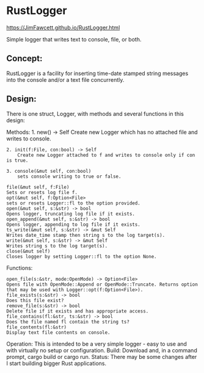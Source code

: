 # RustLogger

https://JimFawcett.github.io/RustLogger.html

Simple logger that writes text to console, file, or both.


## Concept:
RustLogger is a facility for inserting time-date stamped string messages into the console and/or a text file concurrently.

## Design:
There is one struct, Logger, with methods and several functions in this design:

Methods:
    1. new() -> Self
        Create new Logger which has no attached file and writes to console.
        
    2. init(f:File, con:bool) -> Self
        Create new Logger attached to f and writes to console only if con is true.
        
    3. console(&mut self, con:bool)
        sets console writing to true or false.
        
    file(&mut self, f:File)
    Sets or resets log file f.
    opt(&mut self, f:Option<File>
    sets or resets Logger::fl to the option provided.
    open(&mut self, s:&str) -> bool
    Opens logger, truncating log file if it exists.
    open_append(&mut self, s:&str) -> bool
    Opens logger, appending to log file if it exists.
    ts_write(&mut self, s:&str) -> &mut Self
    Writes date_time stamp then string s to the log target(s).
    write(&mut self, s:&str) -> &mut Self
    Writes string s to the log target(s).
    close(&mut self)
    Closes logger by setting Logger::fl to the option None.

Functions:

    open_file(s:&str, mode:OpenMode) -> Option<File>
    Opens file with OpenMode::Append or OpenMode::Truncate. Returns option that may be used with Logger::opt(f:Option<File>).
    file_exists(s:&str) -> bool
    Does this file exist?
    remove_file(s:&str) -> bool
    Delete file if it exists and has appropriate access.
    file_contains(fl:&str, ts:&str) -> bool
    Does the file named fl contain the string ts?
    file_contents(fl:&str)
    Display text file contents on console.

Operation:
This is intended to be a very simple logger - easy to use and with virtually no setup or configuration.
Build:
Download and, in a command prompt, cargo build or cargo run.
Status:
There may be some changes after I start building bigger Rust applications.
